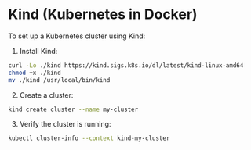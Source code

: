 # Kind (Kubernetes in Docker)

To set up a Kubernetes cluster using Kind:

1. Install Kind:
  ```bash
  curl -Lo ./kind https://kind.sigs.k8s.io/dl/latest/kind-linux-amd64
  chmod +x ./kind
  mv ./kind /usr/local/bin/kind
  ```

2. Create a cluster:
  ```bash
  kind create cluster --name my-cluster
  ```

3. Verify the cluster is running:
  ```bash
  kubectl cluster-info --context kind-my-cluster
  ```
